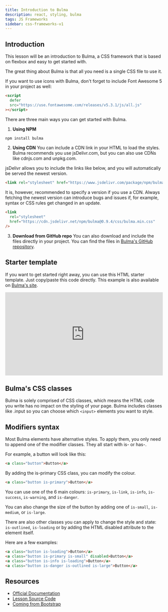 ```yaml
---
title: Introduction to Bulma
description: react, styling, bulma
tags: JS Frameworks
sidebar: css-frameworks-v1
---
```


## Introduction

This lesson will be an introduction to Bulma, a CSS framework that is based on flexbox and easy to get started with.

The great thing about Bulma is that all you need is a single CSS file to use it.

If you want to use icons with Bulma, don't forget to include Font Awesome 5 in your project as well:

```html
<script
  defer
  src="https://use.fontawesome.com/releases/v5.3.1/js/all.js"
></script>
```

There are three main ways you can get started with Bulma.

1. **Using NPM**

```bash
npm install bulma
```

2. **Using CDN**
   You can include a CDN link in your HTML to load the styles. Bulma recommends you use jsDelivr.com, but you can also use CDNs like cdnjs.com and unpkg.com.

jsDelivr allows you to include the links like below, and you will automatically be served the newest version.

```html
<link rel="stylesheet" href="https://www.jsdelivr.com/package/npm/bulma" />
```

It is, however, recommended to specify a version if you use a CDN. Always fetching the newest version can introduce bugs and issues if, for example, syntax or CSS rules get changed in an update.

```html
<link
  rel="stylesheet"
  href="https://cdn.jsdelivr.net/npm/bulma@0.9.4/css/bulma.min.css"
/>
```

3. **Download from GitHub repo**
   You can also download and include the files directly in your project. You can find the files in [Bulma's GitHub repository](https://github.com/jgthms/bulma/tree/master/css).

## Starter template

If you want to get started right away, you can use this HTML starter template. Just copy/paste this code directly. This example is also available on [Bulma's site](https://bulma.io/documentation/overview/start/).

<iframe height="265" style="width: 100%;" scrolling="no" title="Bulma" src="https://codepen.io/norofffeu/embed/JjGareP?height=265&amp;theme-id=light&amp;default-tab=html,result" frameborder="no" allowtransparency="true" allowfullscreen="true"></iframe>

## Bulma's CSS classes

Bulma is solely comprised of CSS classes, which means the HTML code you write has no impact on the styling of your page. Bulma includes classes like .input so you can choose which `<input>` elements you want to style.

## Modifiers syntax

Most Bulma elements have alternative styles. To apply them, you only need to append one of the modifier classes. They all start with is- or has-.

For example, a button will look like this:

```html
<a class="button">Button</a>
```

By adding the is-primary CSS class, you can modify the colour.

```html
<a class="button is-primary">Button</a>
```

You can use one of the 6 main colours: `is-primary`, `is-link`, `is-info`, `is-success`, `is-warning`, and `is-danger`.

You can also change the size of the button by adding one of `is-small`, `is-medium`, or `is-large`.

There are also other classes you can apply to change the style and state: `is-outlined`, `is-loading` or by adding the HTML disabled attribute to the element itself.

Here are a few examples:

```html
<a class="button is-loading">Button</a>
<a class="button is-primary is-small" disabled>Button</a>
<a class="button is-info is-loading">Button</a>
<a class="button is-danger is-outlined is-large">Button</a>
```

## Resources

- [Official Documentation](https://bulma.io/documentation/)
- [Lesson Source Code](https://github.com/NoroffFEU/introduction-to-bulma)
- [Coming from Bootstrap](https://bulma.io/alternative-to-bootstrap/)
